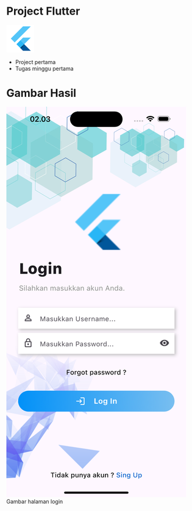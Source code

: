 # Project Flutter
![alt text](https://github.com/ediviar/BATCH_6_Tugas/blob/main/assets/images/logo.png?raw=true)
- Project pertama
- Tugas minggu pertama

# Gambar Hasil
![alt text](https://github.com/ediviar/BATCH_6_Tugas/blob/main/assets/images/Hasil_Project.png?raw=true)
Gambar halaman login
